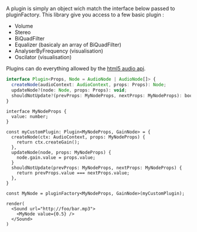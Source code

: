 A plugin is simply an object wich match the interface below passed to pluginFactory.
This library give you access to a few basic plugin :
 - Volume
 - Stereo
 - BiQuadFilter
 - Equalizer (basicaly an array of BiQuadFilter)
 - AnalyserByFrequency (visualisation)
 - Oscilator (visualisation)

Plugins can do everything allowed by the [html5 audio api](https://developer.mozilla.org/en-US/docs/Web/API/AudioContext).

```ts
interface Plugin<Props, Node = AudioNode | AudioNode[]> {
  createNode(audioContext: AudioContext, props: Props): Node;
  updateNode?(node: Node, props: Props): void;
  shouldNotUpdate?(prevProps: MyNodeProps, nextProps: MyNodeProps): boolean;
}
```

```tsx
interface MyNodeProps {
  value: number;
}

const myCustomPlugin: Plugin<MyNodeProps, GainNode> = {
  createNode(ctx: AudioContext, props: MyNodeProps) {
    return ctx.createGain();
  },
  updateNode(node, props: MyNodeProps) {
    node.gain.value = props.value;
  }
  shouldNotUpdate(prevProps: MyNodeProps, nextProps: MyNodeProps) {
    return prevProps.value === nextProps.value;
  },
}

const MyNode = pluginFactory<MyNodeProps, GainNode>(myCustomPlugin);

render(
  <Sound url="http://foo/bar.mp3">
    <MyNode value={0.5} />
  </Sound>
)
```
